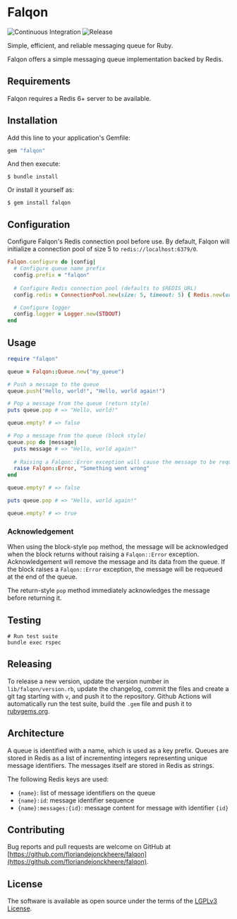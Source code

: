 # Falqon

![Continuous Integration](https://github.com/floriandejonckheere/falqon/workflows/Continuous%20Integration/badge.svg)
![Release](https://img.shields.io/github/v/release/floriandejonckheere/falqon?label=Latest%20release)

Simple, efficient, and reliable messaging queue for Ruby.

Falqon offers a simple messaging queue implementation backed by Redis.

## Requirements

Falqon requires a Redis 6+ server to be available.

## Installation

Add this line to your application's Gemfile:

```ruby
gem "falqon"
```

And then execute:

    $ bundle install

Or install it yourself as:

    $ gem install falqon

## Configuration

Configure Falqon's Redis connection pool before use.
By default, Falqon will initialize a connection pool of size 5 to `redis://localhost:6379/0`.

```ruby
Falqon.configure do |config|
  # Configure queue name prefix
  config.prefix = "falqon"
  
  # Configure Redis connection pool (defaults to $REDIS_URL)
  config.redis = ConnectionPool.new(size: 5, timeout: 5) { Redis.new(url: "redis://localhost:6379/0") }

  # Configure logger
  config.logger = Logger.new(STDOUT)
end
```

## Usage

```ruby
require "falqon"

queue = Falqon::Queue.new("my_queue")

# Push a message to the queue
queue.push("Hello, world!", "Hello, world again!")

# Pop a message from the queue (return style)
puts queue.pop # => "Hello, world!"

queue.empty? # => false

# Pop a message from the queue (block style)
queue.pop do |message|
  puts message # => "Hello, world again!"
  
  # Raising a Falqon::Error exception will cause the message to be requeued
  raise Falqon::Error, "Something went wrong"
end

queue.empty? # => false

puts queue.pop # => "Hello, world again!"

queue.empty? # => true
```

### Acknowledgement

When using the block-style `pop` method, the message will be acknowledged when the block returns without raising a `Falqon::Error` exception.
Acknowledgement will remove the message and its data from the queue.
If the block raises a `Falqon::Error` exception, the message will be requeued at the end of the queue.

The return-style `pop` method immediately acknowledges the message before returning it.

## Testing

```ssh
# Run test suite
bundle exec rspec
```

## Releasing

To release a new version, update the version number in `lib/falqon/version.rb`, update the changelog, commit the files and create a git tag starting with `v`, and push it to the repository.
Github Actions will automatically run the test suite, build the `.gem` file and push it to [rubygems.org](https://rubygems.org).

## Architecture

A queue is identified with a name, which is used as a key prefix.
Queues are stored in Redis as a list of incrementing integers representing unique message identifiers.
The messages itself are stored in Redis as strings.

The following Redis keys are used:
- `{name}`: list of message identifiers on the queue
- `{name}:id`: message identifier sequence
- `{name}:messages:{id}`: message content for message with identifier `{id}`

## Contributing

Bug reports and pull requests are welcome on GitHub at [https://github.com/floriandejonckheere/falqon](https://github.com/floriandejonckheere/falqon). 

## License

The software is available as open source under the terms of the [LGPLv3 License](https://www.gnu.org/licenses/lgpl-3.0.html).
